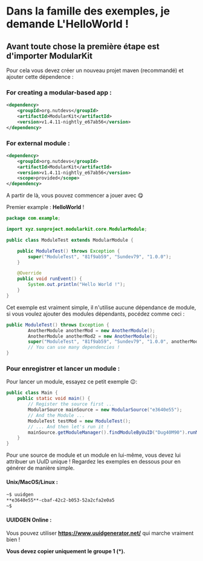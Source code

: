 # Dans la famille des exemples, je demande L'HelloWorld !


## Avant toute chose la première étape est d'importer ModularKit

Pour cela vous devez créer un nouveau projet maven (recommandé) et ajouter cette dépendence : 

### For creating a modular-based app : 

```xml
<dependency>
    <groupId>org.nutdevs</groupId>
    <artifactId>ModularKit</artifactId>
    <version>v1.4.11-nightly_e67ab56</version>
</dependency>
```

### For external module : 

```xml
<dependency>
    <groupId>org.nutdevs</groupId>
    <artifactId>ModularKit</artifactId>
    <version>v1.4.11-nightly_e67ab56</version>
    <scope>provided</scope>
</dependency>
```
A partir de là, vous pouvez commencer a jouer avec 😋    

Premier example : **HelloWorld** !

```java
package com.example;

import xyz.sunproject.modularkit.core.ModularModule;

public class ModuleTest extends ModularModule {

    public ModuleTest() throws Exception {
        super("ModuleTest", "81f9ab59", "Sundev79", "1.0.0");
    }

    @Override
    public void runEvent() {
        System.out.println("Hello World !");
    }
}
```
Cet exemple est vraiment simple, il n'utilise aucune dépendance de module, si vous voulez ajouter des modules dépendants, pocédez comme ceci :
```java
public ModuleTest() throws Exception {
        AnotherModule anotherMod = new AnotherModule();
        AnotherModule anotherMod2 = new AnotherModule();
        super("ModuleTest", "81f9ab59", "Sundev79", "1.0.0", anotherMod, anotherMod2);
        // You can use many dependencies !
}
```

### Pour enregistrer et lancer un module : 
Pour lancer un module, essayez ce petit exemple 😉:
```java
public class Main {
    public static void main() {
        // Register the source first ...
        ModularSource mainSource = new ModularSource("e3640e55");
        // And the Module ...
        ModuleTest testMod = new ModuleTest();
        // ... And then let's run it !
        mainSource.getModuleManager().findModuleByUuID("Dug40M90").runModule();
    }
}
```
Pour une source de module et un module en lui-même, vous devez lui attribuer un UuID unique ! Regardez les exemples en dessous pour en générer de manière simple.   
#### Unix/MacOS/Linux :
```bash
~$ uuidgen
**e3640e55**-cbaf-42c2-b053-52a2cfa2e0a5
~$
```
#### UUIDGEN Online : 
Vous pouvez utiliser **https://www.uuidgenerator.net/** qui marche vraiment bien !

**Vous devez copier uniquement le groupe 1 (*).**    
